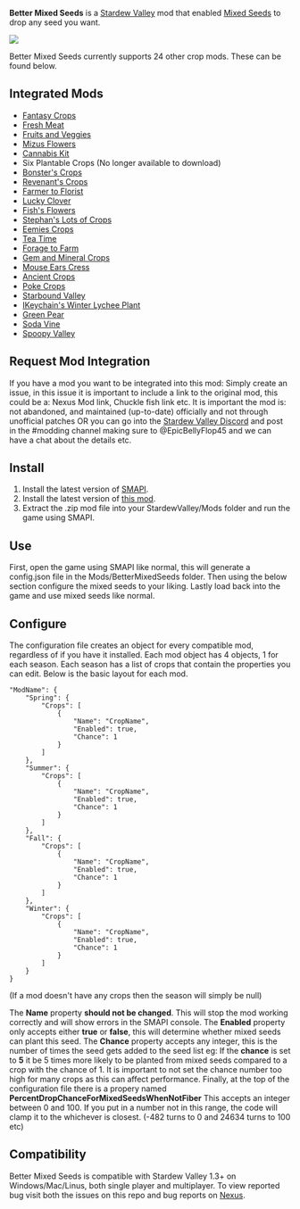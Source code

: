 ﻿**Better Mixed Seeds** is a [Stardew Valley](http://stardewvalley.net/) mod that enabled [Mixed Seeds](https://stardewvalleywiki.com/Mixed_Seeds) to drop any seed you want.

![](pics/greenhouse.png)

Better Mixed Seeds currently supports 24 other crop mods. These can be found below.

## Integrated Mods
* [Fantasy Crops](https://www.nexusmods.com/stardewvalley/mods/1610)
* [Fresh Meat](https://www.nexusmods.com/stardewvalley/mods/1721)
* [Fruits and Veggies](https://www.nexusmods.com/stardewvalley/mods/1598)
* [Mizus Flowers](https://www.nexusmods.com/stardewvalley/mods/2028)
* [Cannabis Kit](https://www.nexusmods.com/stardewvalley/mods/1741)
* Six Plantable Crops (No longer available to download)
* [Bonster's Crops](https://www.nexusmods.com/stardewvalley/mods/3438)
* [Revenant's Crops](https://www.nexusmods.com/stardewvalley/mods/1663)
* [Farmer to Florist](https://www.nexusmods.com/stardewvalley/mods/2075)
* [Lucky Clover](https://www.nexusmods.com/stardewvalley/mods/3568)
* [Fish's Flowers](https://www.nexusmods.com/stardewvalley/mods/3553)
* [Stephan's Lots of Crops](https://www.nexusmods.com/stardewvalley/mods/3171)
* [Eemies Crops](https://www.nexusmods.com/stardewvalley/mods/3523)
* [Tea Time](https://www.nexusmods.com/stardewvalley/mods/2607)
* [Forage to Farm](https://www.nexusmods.com/stardewvalley/mods/2815)
* [Gem and Mineral Crops](https://www.nexusmods.com/stardewvalley/mods/3395)
* [Mouse Ears Cress](https://www.nexusmods.com/stardewvalley/mods/4401)
* [Ancient Crops](https://www.nexusmods.com/stardewvalley/mods/4472)
* [Poke Crops](https://www.nexusmods.com/stardewvalley/mods/2065)
* [Starbound Valley](https://www.nexusmods.com/stardewvalley/mods/2046)
* [IKeychain's Winter Lychee Plant](https://www.nexusmods.com/stardewvalley/mods/4980)
* [Green Pear](https://www.nexusmods.com/stardewvalley/mods/5023)
* [Soda Vine](https://www.nexusmods.com/stardewvalley/mods/4482)
* [Spoopy Valley](https://www.nexusmods.com/stardewvalley/mods/4513)

## Request Mod Integration
If you have a mod you want to be integrated into this mod: Simply create an issue, in this issue it is important to include a link to the original mod, this could be a: Nexus Mod link, Chuckle fish link etc. It is important the mod is: not abandoned, and maintained (up-to-date) officially and not through unofficial patches OR you can go into the [Stardew Valley Discord](https://www.discordapp.com/invite/stardewvalley) and post in the #modding channel making sure to @EpicBellyFlop45 and we can have a chat about the details etc.

## Install
1. Install the latest version of [SMAPI](https://www.nexusmods.com/stardewvalley/mods/2400).
2. Install the latest version of [this mod](https://www.nexusmods.com/stardewvalley/mods/3012).
3. Extract the .zip mod file into your StardewValley/Mods folder and run the game using SMAPI.

## Use
First, open the game using SMAPI like normal, this will generate a config.json file in the Mods/BetterMixedSeeds folder.
Then using the below section configure the mixed seeds to your liking.
Lastly load back into the game and use mixed seeds like normal.

## Configure
The configuration file creates an object for every compatible mod, regardless of if you have it installed. Each mod object has 4 objects, 1 for each season. Each season has a list of crops that contain the properties you can edit. Below is the basic layout for each mod.

    "ModName": {
        "Spring": {
            "Crops": [
                {
                    "Name": "CropName",
                    "Enabled": true,
                    "Chance": 1
                }
            ]
        },
        "Summer": {
            "Crops": [
                {
                    "Name": "CropName",
                    "Enabled": true,
                    "Chance": 1
                }
            ]   
        },
        "Fall": {
            "Crops": [
                {
                    "Name": "CropName",
                    "Enabled": true,
                    "Chance": 1
                }
            ]
        },
        "Winter": {
            "Crops": [
                {
                    "Name": "CropName",
                    "Enabled": true,
                    "Chance": 1
                }
            ]
        }
    }
(If a mod doesn't have any crops then the season will simply be null)

The **Name** property **should not be changed**. This will stop the mod working correctly and will show errors in the SMAPI console.
The **Enabled** property only accepts either **true** or **false**, this will determine whether mixed seeds can plant this seed.
The **Chance** property accepts any integer, this is the number of times the seed gets added to the seed list eg: If the **chance** is set to **5** it be 5 times more likely to be planted from mixed seeds compared to a crop with the chance of 1. It is important to not set the chance number too high for many crops as this can affect performance.
Finally, at the top of the configuration file there is a propery named **PercentDropChanceForMixedSeedsWhenNotFiber** This accepts an integer between 0 and 100. If you put in a number not in this range, the code will clamp it to the whichever is closest. (-482 turns to 0 and 24634 turns to 100 etc) 

## Compatibility
Better Mixed Seeds is compatible with Stardew Valley 1.3+ on Windows/Mac/Linus, both single player and multiplayer. To view reported bug visit both the issues on this repo and bug reports on [Nexus](https://www.nexusmods.com/stardewvalley/mods/3012?tab=bugs).
